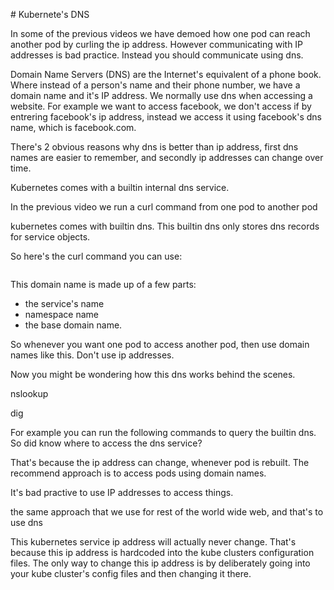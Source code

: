 # Kubernete's DNS 

In some of the previous videos we have demoed how one pod can reach another pod by curling the ip address. However communicating with IP addresses is bad practice. Instead you should communicate using dns.

Domain Name Servers (DNS) are the Internet's equivalent of a phone book. Where instead of a person's name and their phone number, we have a domain name and it's IP address. We normally use dns when accessing a website. For example we want to access facebook, we don't access if by entrering facebook's ip address, instead we access it using facebook's dns name, which is facebook.com. 

There's 2 obvious reasons why dns is better than ip address, first dns names are easier to remember, and secondly ip addresses can change over time. 



Kubernetes comes with a builtin internal dns service. 


In the previous video we run a curl command from one pod to another pod


kubernetes comes with builtin dns. This builtin dns only stores dns records for service objects. 


So here's the curl command you can use: 

```bash

```

This domain name is made up of a few parts:

- the service's name
- namespace name
- the base domain name. 


So whenever you want one pod to access another pod, then use domain names like this. Don't use ip addresses. 


Now you might be wondering how this dns works behind the scenes. 



nslookup

dig

For example you can run the following commands to query the builtin dns.  So did know where to access the dns service?









That's because the ip address can change, whenever pod is rebuilt. The recommend approach is to access pods using domain names.


It's bad practive to use IP addresses to access things. 


the same approach that we use for rest of the world wide web, and that's to use dns 



This kubernetes service ip address will actually never change. That's because this ip address is hardcoded into the kube clusters configuration files. The only way to change this ip address is by deliberately going into your kube cluster's config files and then changing it there. 





